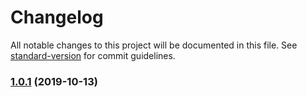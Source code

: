 # Changelog

All notable changes to this project will be documented in this file. See [standard-version](https://github.com/conventional-changelog/standard-version) for commit guidelines.

### [1.0.1](https://github.com/chaiwatmat/kube/compare/v1.1.9...v1.0.1) (2019-10-13)
